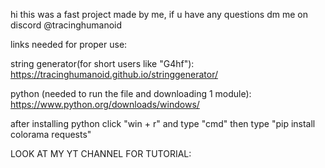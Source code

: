 hi this was a fast project made by me, if u have any questions dm me on discord @tracinghumanoid
            
           
links needed for proper use:
         
          
string generator(for short users like "G4hf"):
https://tracinghumanoid.github.io/stringgenerator/

                  
python (needed to run the file and downloading 1 module):
https://www.python.org/downloads/windows/
        
       
after installing python click "win + r" and type "cmd" then type "pip install colorama requests"
     
     
LOOK AT MY YT CHANNEL FOR TUTORIAL:
        

